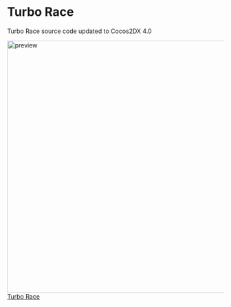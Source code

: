 # Turbo Race
Turbo Race source code updated to Cocos2DX 4.0 

<img width="586" alt="preview" src="https://user-images.githubusercontent.com/1113372/155925692-332373b9-2d0e-4603-ad8a-2b18d47c3bdb.png">
<a href="https://www.youtube.com/watch?v=vZReJZQH_nA">Turbo Race</a>
